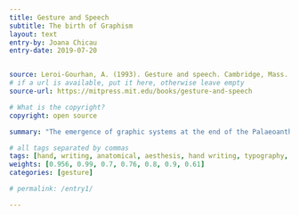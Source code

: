 ```yaml
---
title: Gesture and Speech
subtitle: The birth of Graphism
layout: text
entry-by: Joana Chicau
entry-date: 2019-07-20


source: Leroi-Gourhan, A. (1993). Gesture and speech. Cambridge, Mass.: MIT Press
# if a url is available, put it here, otherwise leave empty
source-url: https://mitpress.mit.edu/books/gesture-and-speech

# What is the copyright?
copyright: open source

summary: "The emergence of graphic systems at the end of the Palaeoanthropians reign presupposes the establishment of a new relationship between the two operating poles-a relationship exclusively characteristic of humanity in the narrow sense, that is say, one that meets the requriements of mental symbolization the same extent as today. In this new relationship the sense of vision holds the dominant place in the pairs "fac reading" and "hand-graphic sign." — pp.188"

# all tags separated by commas
tags: [hand, writing, anatomical, aesthesis, hand writing, typography, symbols]
weights: [0.956, 0.99, 0.7, 0.76, 0.8, 0.9, 0.61]
categories: [gesture]

# permalink: /entry1/

---
```



